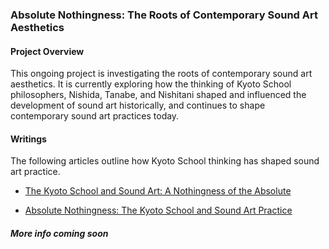 ### Absolute Nothingness: The Roots of Contemporary Sound Art Aesthetics

#### Project Overview

This ongoing project is investigating the roots of contemporary sound art aesthetics. It is currently exploring how the thinking of Kyoto School philosophers, Nishida, Tanabe, and Nishitani shaped and influenced the development of sound art historically, and continues to shape contemporary sound art practices today.

#### Writings

The following articles outline how Kyoto School thinking has shaped sound art practice.

* [The Kyoto School and Sound Art: A Nothingness of the Absolute](https://doi.org/10.1525/res.2023.4.1.69)

* [Absolute Nothingness: The Kyoto School and Sound Art Practice](
https://www.researchgate.net/publication/318115471_Absolute_Nothingness_The_Kyoto_School_and_Sound_Art_Practice)

##### More info coming soon